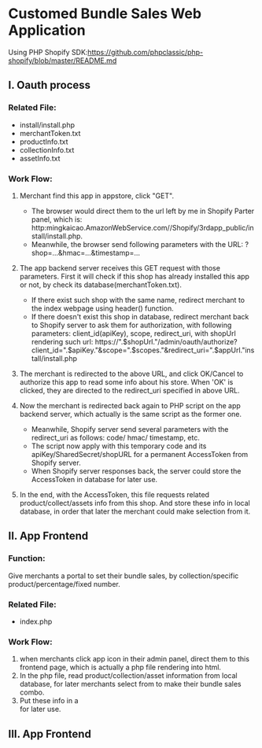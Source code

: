 # Customed Bundle Sales Web Application


 Using PHP Shopify SDK:https://github.com/phpclassic/php-shopify/blob/master/README.md

 ## I. Oauth process
 ### Related File:
   + install/install.php
   + merchantToken.txt
   + productInfo.txt
   + collectionInfo.txt
   + assetInfo.txt

 ### Work Flow:
 1. Merchant find this app in appstore, click "GET".
    + The browser would direct them to the url left by me in Shopify Parter panel, which is: http:mingkaicao.AmazonWebService.com//Shopify/3rdapp_public/install/install.php.
    + Meanwhile, the browser send following parameters with the URL: ?shop=...&hmac=...&timestamp=...

 2. The app backend server receives this GET request with those parameters. First it will check if this shop has already installed this app or not, by check its database(merchantToken.txt).
    + If there exist such shop with the same name, redirect merchant to the index webpage using header() function.
    +  If there doesn't exist this shop in database, redirect merchant back to Shopify server to ask them for authorization, with following parameters: client_id(apiKey), scope, redirect_uri, with shopUrl rendering such url: https://".$shopUrl."/admin/oauth/authorize?client_id=".$apiKey."&scope=".$scopes."&redirect_uri=".$appUrl."install/install.php
 3. The merchant is redirected to the above URL, and click OK/Cancel to authorize this app to read some info about his store. When 'OK' is clicked, they are directed to the redirect_uri specified in above URL.

 4. Now the merchant is redirected back again to PHP script on the app backend server, which actually is the same script as the former one.
    + Meanwhile, Shopify server send several parameters with the redirect_uri as follows: code/ hmac/ timestamp, etc.
    + The script now apply with this temporary code and its apiKey/SharedSecret/shopURL for a permanent AccessToken from Shopify server.
    + When Shopify server responses back, the server could store the AccessToken in database for later use.

 5. In the end, with the AccessToken, this file requests related product/collect/assets info from this shop. And store these info in local database, in order that later the merchant could make selection from it.

 ## II. App Frontend
 ### Function:
 Give merchants a portal to set their bundle sales, by collection/specific product/percentage/fixed number.
 ### Related File:
  + index.php
 ### Work Flow:
 1. when merchants click app icon in their admin panel, direct them to this frontend page, which is actually a php file rendering into html.
 2. In the php file, read product/collection/asset information from local database, for later merchants select from to make their bundle sales combo.
 3. Put these info in a <div></div> for later use.
 ## III. App Frontend
